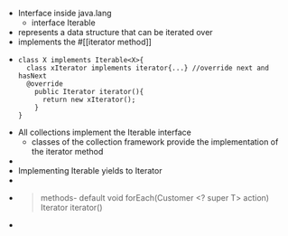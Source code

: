 - Interface inside java.lang
	- interface Iterable<T>
- represents a data structure that can be iterated over
- implements the #[[iterator method]]
- ```
  class X implements Iterable<X>{
  	class xIterator implements iterator{...} //override next and hasNext
  	@override
      public Iterator iterator(){
      	return new xIterator();
      }
  }
  ```
- All collections implement the Iterable interface
	- classes of the collection framework provide the implementation of the iterator method
-
- Implementing Iterable yields to Iterator
-
- > methods- 
  default void forEach(Customer <? super T> action)
  Iterator<T> iterator()
-